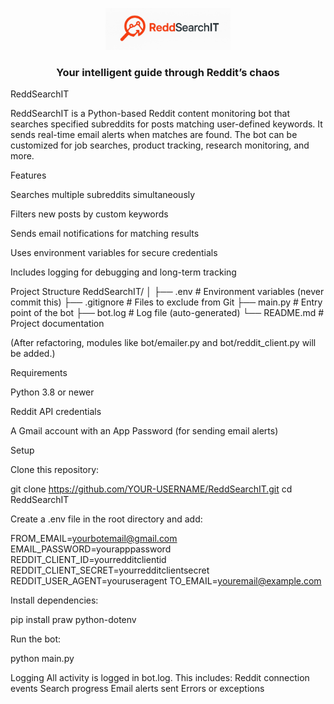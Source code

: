 <p align="center">
  <img src="assets/ReddSearchIT-logo.png" alt="ReddSearchIT Logo" width="200"/>
</p>

<h3 align="center">Your intelligent guide through Reddit’s chaos</h3>

ReddSearchIT

ReddSearchIT is a Python-based Reddit content monitoring bot that searches specified subreddits for posts matching user-defined keywords. It sends real-time email alerts when matches are found. The bot can be customized for job searches, product tracking, research monitoring, and more.

Features

Searches multiple subreddits simultaneously

Filters new posts by custom keywords

Sends email notifications for matching results

Uses environment variables for secure credentials

Includes logging for debugging and long-term tracking

Project Structure
ReddSearchIT/
│
├── .env                 # Environment variables (never commit this)
├── .gitignore           # Files to exclude from Git
├── main.py              # Entry point of the bot
├── bot.log              # Log file (auto-generated)
└── README.md            # Project documentation

(After refactoring, modules like bot/emailer.py and bot/reddit_client.py will be added.)

Requirements

Python 3.8 or newer

Reddit API credentials

A Gmail account with an App Password (for sending email alerts)

Setup

Clone this repository:

git clone https://github.com/YOUR-USERNAME/ReddSearchIT.git
cd ReddSearchIT

Create a .env file in the root directory and add:

FROM_EMAIL=yourbotemail@gmail.com
EMAIL_PASSWORD=yourapppassword
REDDIT_CLIENT_ID=yourredditclientid
REDDIT_CLIENT_SECRET=yourredditclientsecret
REDDIT_USER_AGENT=youruseragent
TO_EMAIL=youremail@example.com

Install dependencies:

pip install praw python-dotenv

Run the bot:

python main.py

Logging
All activity is logged in bot.log.
This includes:
Reddit connection events
Search progress
Email alerts sent
Errors or exceptions
